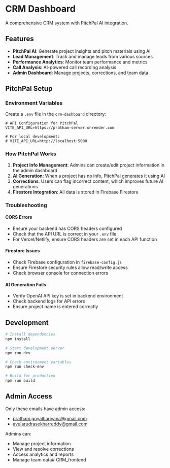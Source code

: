 # CRM Dashboard

A comprehensive CRM system with PitchPal AI integration.

## Features

- **PitchPal AI**: Generate project insights and pitch materials using AI
- **Lead Management**: Track and manage leads from various sources
- **Performance Analytics**: Monitor team performance and metrics
- **Call Analysis**: AI-powered call recording analysis
- **Admin Dashboard**: Manage projects, corrections, and team data

## PitchPal Setup

### Environment Variables

Create a `.env` file in the `crm-dashboard` directory:

```env
# API Configuration for PitchPal
VITE_API_URL=https://pratham-server.onrender.com

# For local development:
# VITE_API_URL=http://localhost:5000
```

### How PitchPal Works

1. **Project Info Management**: Admins can create/edit project information in the admin dashboard
2. **AI Generation**: When a project has no info, PitchPal generates it using AI
3. **Corrections**: Users can flag incorrect content, which improves future AI generations
4. **Firestore Integration**: All data is stored in Firebase Firestore

### Troubleshooting

#### CORS Errors
- Ensure your backend has CORS headers configured
- Check that the API URL is correct in your `.env` file
- For Vercel/Netlify, ensure CORS headers are set in each API function

#### Firestore Issues
- Check Firebase configuration in `firebase-config.js`
- Ensure Firestore security rules allow read/write access
- Check browser console for connection errors

#### AI Generation Fails
- Verify OpenAI API key is set in backend environment
- Check backend logs for API errors
- Ensure project name is entered correctly

## Development

```bash
# Install dependencies
npm install

# Start development server
npm run dev

# Check environment variables
npm run check-env

# Build for production
npm run build
```

## Admin Access

Only these emails have admin access:
- pratham.goyalhariyana@gmail.com
- avularudrasekharreddy@gmail.com

Admins can:
- Manage project information
- View and resolve corrections
- Access analytics and reports
- Manage team data#   C R M _ f r o n t e n d  
 